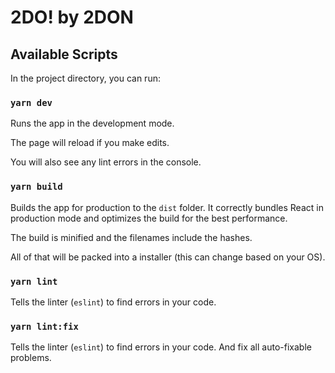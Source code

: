 # 2DO! by 2DON

## Available Scripts

In the project directory, you can run:

### `yarn dev`

Runs the app in the development mode.

The page will reload if you make edits.

You will also see any lint errors in the console.

### `yarn build`

Builds the app for production to the `dist` folder.
It correctly bundles React in production mode and optimizes the build for the best performance.

The build is minified and the filenames include the hashes.

All of that will be packed into a installer (this can change based on your OS).

### `yarn lint`

Tells the linter (`eslint`) to find errors in your code.

### `yarn lint:fix`

Tells the linter (`eslint`) to find errors in your code. And fix all auto-fixable problems.
